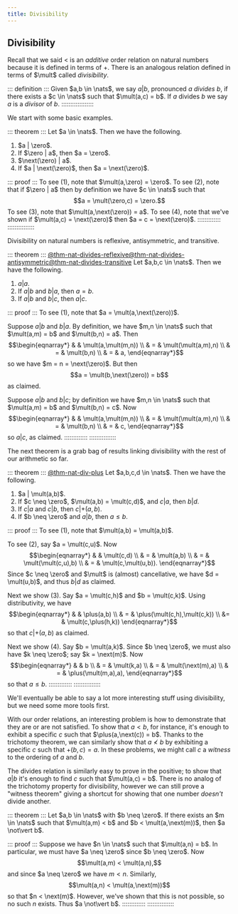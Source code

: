 ```yaml
---
title: Divisibility
---
```




Divisibility
------------

Recall that we said $<$ is an _additive_ order relation on natural numbers because it is defined in terms of $\plus$. There is an analogous relation defined in terms of $\mult$ called _divisibility_.

::: definition :::
Given $a,b \in \nats$, we say $a | b$, pronounced $a$ _divides_ $b$, if there exists a $c \in \nats$ such that $\mult(a,c) = b$. If $a$ divides $b$ we say $a$ is a _divisor_ of $b$.
::::::::::::::::::

We start with some basic examples.

::: theorem :::
Let $a \in \nats$. Then we have the following.

1. $a | \zero$.
2. If $\zero | a$, then $a = \zero$.
3. $\next(\zero) | a$.
4. If $a | \next(\zero)$, then $a = \next(\zero)$.

::: proof :::
To see (1), note that $\mult(a,\zero) = \zero$. To see (2), note that if $\zero | a$ then by definition we have $c \in \nats$ such that $$a = \mult(\zero,c) = \zero.$$ To see (3), note that $\mult(a,\next(\zero)) = a$. To see (4), note that we've shown if $\mult(a,c) = \next(\zero)$ then $a = c = \next(\zero)$.
:::::::::::::
:::::::::::::::

Divisibility on natural numbers is reflexive, antisymmetric, and transitive.

::: theorem :::
[@thm-nat-divides-reflexive]()[@thm-nat-divides-antisymmetric]()[@thm-nat-divides-transitive]()
Let $a,b,c \in \nats$. Then we have the following.

1. $a | a$.
2. If $a | b$ and $b | a$, then $a = b$.
3. If $a | b$ and $b | c$, then $a | c$.

::: proof :::
To see (1), note that $a = \mult(a,\next(\zero))$.

Suppose $a|b$ and $b|a$. By definition, we have $m,n \in \nats$ such that $\mult(a,m) = b$ and $\mult(b,n) = a$. Then
$$\begin{eqnarray*}
 &   & \mult(a,\mult(m,n)) \\
 & = & \mult(\mult(a,m),n) \\
 & = & \mult(b,n) \\
 & = & a,
\end{eqnarray*}$$
so we have $m = n = \next(\zero)$. But then $$a = \mult(b,\next(\zero)) = b$$ as claimed.

Suppose $a|b$ and $b|c$; by definition we have $m,n \in \nats$ such that $\mult(a,m) = b$ and $\mult(b,n) = c$. Now
$$\begin{eqnarray*}
 &   & \mult(a,\mult(m,n)) \\
 & = & \mult(\mult(a,m),n) \\
 & = & \mult(b,n) \\
 & = & c,
\end{eqnarray*}$$
so $a|c$, as claimed.
:::::::::::::
:::::::::::::::

The next theorem is a grab bag of results linking divisibility with the rest of our arithmetic so far.

::: theorem :::
[@thm-nat-div-plus]()
Let $a,b,c,d \in \nats$. Then we have the following.

1. $a | \mult(a,b)$.
2. If $c \neq \zero$, $\mult(a,b) = \mult(c,d)$, and $c|a$, then $b|d$.
3. If $c|a$ and $c|b$, then $c | \plus(a,b)$.
4. If $b \neq \zero$ and $a|b$, then $a \leq b$.

::: proof :::
To see (1), note that $\mult(a,b) = \mult(a,b)$.

To see (2), say $a = \mult(c,u)$. Now
$$\begin{eqnarray*}
 &   & \mult(c,d) \\
 & = & \mult(a,b) \\
 & = & \mult(\mult(c,u),b) \\
 & = & \mult(c,\mult(u,b)).
\end{eqnarray*}$$
Since $c \neq \zero$ and $\mult$ is (almost) cancellative, we have $d = \mult(u,b)$, and thus $b | d$ as claimed.

Next we show (3). Say $a = \mult(c,h)$ and $b = \mult(c,k)$. Using distributivity, we have
$$\begin{eqnarray*}
 &   & \plus(a,b) \\
 & = & \plus(\mult(c,h),\mult(c,k)) \\
 &= & \mult(c,\plus(h,k))
\end{eqnarray*}$$
so that $c | \plus(a,b)$ as claimed.

Next we show (4). Say $b = \mult(a,k)$. Since $b \neq \zero$, we must also have $k \neq \zero$; say $k = \next(m)$. Now
$$\begin{eqnarray*}
 &   & b \\
 & = & \mult(k,a) \\
 & = & \mult(\next(m),a) \\
 & = & \plus(\mult(m,a),a),
\end{eqnarray*}$$
so that $a \leq b$.
:::::::::::::
:::::::::::::::

We'll eventually be able to say a lot more interesting stuff using divisibility, but we need some more tools first.

With our order relations, an interesting problem is how to demonstrate that they are or are not satisfied. To show that $a < b$, for instance, it's enough to exhibit a specific $c$ such that $\plus(a,\next(c)) = b$. Thanks to the trichotomy theorem, we can similarly show that $a \not\lt b$ by exhibiting a specific $c$ such that $\plus(b,c) = a$. In these problems, we might call $c$ a _witness_ to the ordering of $a$ and $b$.

The divides relation is similarly easy to prove in the positive; to show that $a|b$ it's enough to find $c$ such that $\mult(a,c) = b$. There is no analog of the trichotomy property for divisibility, however we can still prove a "witness theorem" giving a shortcut for showing that one number _doesn't_ divide another.

::: theorem :::
Let $a,b \in \nats$ with $b \neq \zero$. If there exists an $m \in \nats$ such that $\mult(a,m) < b$ and $b < \mult(a,\next(m))$, then $a \not\vert b$.

::: proof :::
Suppose we have $n \in \nats$ such that $\mult(a,n) = b$. In particular, we must have $a \neq \zero$ since $b \neq \zero$. Now $$\mult(a,m) < \mult(a,n),$$ and since $a \neq \zero$ we have $m < n$. Similarly, $$\mult(a,n) < \mult(a,\next(m))$$ so that $n < \next(m)$. However, we've shown that this is not possible, so no such $n$ exists. Thus $a \not\vert b$.
:::::::::::::
:::::::::::::::
